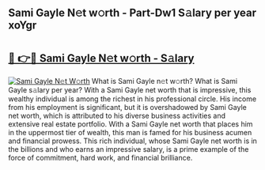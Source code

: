 ## Sami Gayle N𝚎t w𝚘rth - Part-Dw1 S𝚊lary per year xoYgr

# <h2><a href="http://gc585t.nevu.top/?p=Sami+Gayle">🔗 👉🔴 Sami Gayle N𝚎t w𝚘rth - S𝚊lary</a></h2>

[![Sami Gayle N𝚎t W𝚘rth](https://i.imgur.com/Oavwk0R.jpeg)](http://gc585t.nevu.top/?p=Sami+Gayle)
What is Sami Gayle n𝚎t w𝚘rth? What is Sami Gayle s𝚊lary per year?
With a Sami Gayle net worth that is impressive, this wealthy individual is among the richest in his professional circle. His income from his employment is significant, but it is overshadowed by Sami Gayle net worth, which is attributed to his diverse business activities and extensive real estate portfolio. With a Sami Gayle net worth that places him in the uppermost tier of wealth, this man is famed for his business acumen and financial prowess. This rich individual, whose Sami Gayle net worth is in the billions and who earns an impressive salary, is a prime example of the force of commitment, hard work, and financial brilliance.
